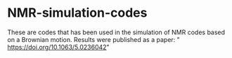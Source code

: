 # NMR-simulation-codes
These are codes that has been used in the simulation of NMR codes based on a Brownian motion.
Results were published as a paper: " https://doi.org/10.1063/5.0236042"
